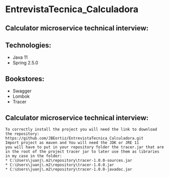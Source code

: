 # EntrevistaTecnica_Calculadora
## Calculator microservice technical interview:

  ## Technologies:
  * Java 11
  * Spring 2.5.0
  
  ## Bookstores:
   * Swagger
   * Lombok
   * Tracer
   
## Calculator microservice technical interview:
    To correctly install the project you will need the link to download the repository: https://github.com/JBEortiz/EntrevistaTecnica_Calculadora.git
    Import project as maven and You will need the JDK or JRE 11
    you will have to put in your repository folder the tracer.jar that are in the root of the project tracer jar to later use them as libraries in my case in the folder:
    * C:\Users\juanj\.m2\repository\tracer-1.0.0-sources.jar
    * C:\Users\juanj\.m2\repository\tracer-1.0.0.jar
    * C:\Users\juanj\.m2\repository\tracer-1.0.0-javadoc.jar
    
    
    
    
  
